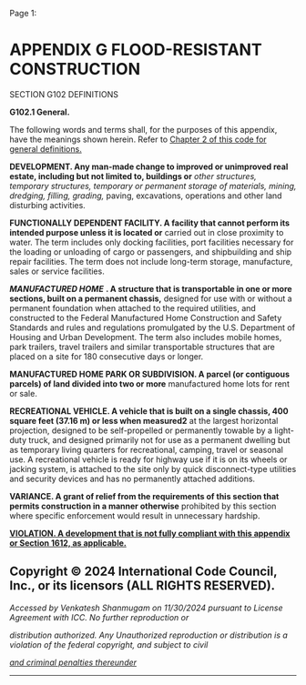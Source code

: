 Page 1:

# APPENDIX G FLOOD-RESISTANT CONSTRUCTION

 SECTION G102
 DEFINITIONS


**G102.1 General.**

The following words and terms shall, for the purposes of this appendix, have the meanings shown herein. Refer to
[Chapter 2 of this code for general definitions.](http://codes.iccsafe.org/#VACC2021P1_Ch02)

**DEVELOPMENT. Any man-made change to improved or unimproved real estate, including but not limited to, buildings or**
_other structures, temporary structures, temporary or permanent storage of materials, mining, dredging, filling, grading,_
paving, excavations, operations and other land disturbing activities.

**FUNCTIONALLY DEPENDENT FACILITY. A facility that cannot perform its intended purpose unless it is located or**
carried out in close proximity to water. The term includes only docking facilities, port facilities necessary for the loading or
unloading of cargo or passengers, and shipbuilding and ship repair facilities. The term does not include long-term storage,
manufacture, sales or service facilities.

**_MANUFACTURED HOME_** **. A structure that is transportable in one or more sections, built on a permanent chassis,**
designed for use with or without a permanent foundation when attached to the required utilities, and constructed to the
Federal Manufactured Home Construction and Safety Standards and rules and regulations promulgated by the U.S.
Department of Housing and Urban Development. The term also includes mobile homes, park trailers, travel trailers and
similar transportable structures that are placed on a site for 180 consecutive days or longer.

**MANUFACTURED HOME PARK OR SUBDIVISION. A parcel (or contiguous parcels) of land divided into two or more**
manufactured home lots for rent or sale.

**RECREATIONAL VEHICLE. A vehicle that is built on a single chassis, 400 square feet (37.16 m) or less when measured2**
at the largest horizontal projection, designed to be self-propelled or permanently towable by a light-duty truck, and
designed primarily not for use as a permanent dwelling but as temporary living quarters for recreational, camping, travel
or seasonal use. A recreational vehicle is ready for highway use if it is on its wheels or jacking system, is attached to the
site only by quick disconnect-type utilities and security devices and has no permanently attached additions.

**VARIANCE. A grant of relief from the requirements of this section that permits construction in a manner otherwise**
prohibited by this section where specific enforcement would result in unnecessary hardship.

**[VIOLATION. A development that is not fully compliant with this appendix or Section 1612, as applicable.](http://codes.iccsafe.org/#VACC2021P1_Ch16_Sec1612)**

## Copyright © 2024 International Code Council, Inc., or its licensors (ALL RIGHTS RESERVED).

_Accessed by Venkatesh Shanmugam on 11/30/2024 pursuant to License Agreement with ICC. No further reproduction or_

_distribution authorized. Any Unauthorized reproduction or distribution is a violation of the federal copyright, and subject to civil_

_[and criminal penalties thereunder](http://codes.iccsafe.org/content/VACC2021P1/appendix-g-flood-resistant-construction#VACC2021P1_AppxG_SecG102)_


-----



